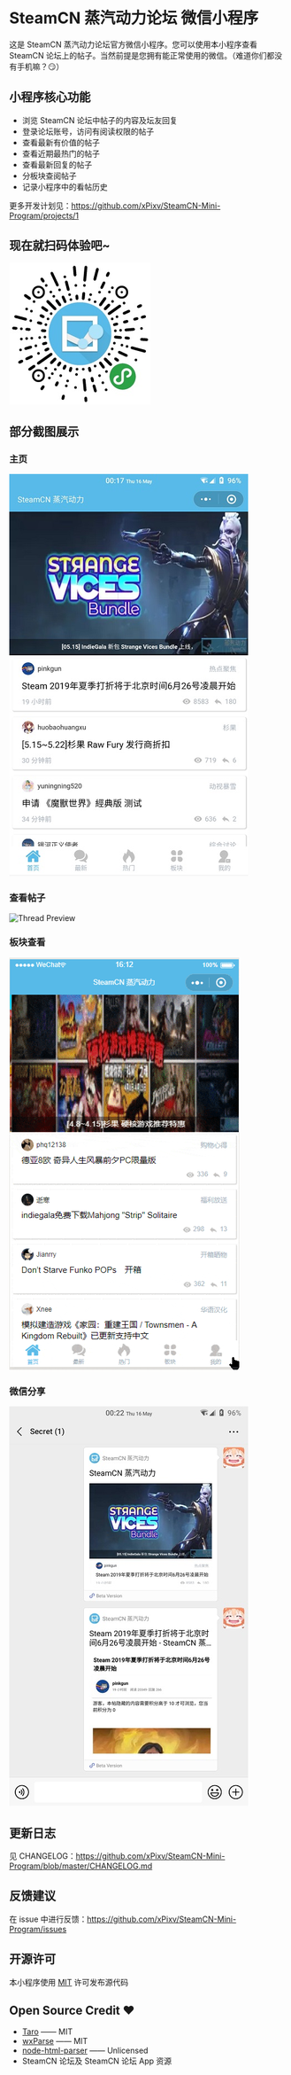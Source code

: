 # SteamCN 蒸汽动力论坛 微信小程序
这是 SteamCN 蒸汽动力论坛官方微信小程序。您可以使用本小程序查看 SteamCN 论坛上的帖子。当然前提是您拥有能正常使用的微信。（难道你们都没有手机嘛？😏）

## 小程序核心功能
- 浏览 SteamCN 论坛中帖子的内容及坛友回复
- 登录论坛账号，访问有阅读权限的帖子
- 查看最新有价值的帖子
- 查看近期最热门的帖子
- 查看最新回复的帖子
- 分板块查阅帖子
- 记录小程序中的看帖历史

更多开发计划见：https://github.com/xPixv/SteamCN-Mini-Program/projects/1

## 现在就扫码体验吧~
![QRCode](resources/qrcode.jpg)

## 部分截图展示

### 主页
![Home](resources/Home.jpg)

### 查看帖子
![Thread Preview](resources/Thread.gif)

### 板块查看
![Section](resources/Section.gif)

### 微信分享
![Share](resources/Share.jpg)

## 更新日志

见 CHANGELOG：https://github.com/xPixv/SteamCN-Mini-Program/blob/master/CHANGELOG.md

## 反馈建议

在 issue 中进行反馈：https://github.com/xPixv/SteamCN-Mini-Program/issues

## 开源许可

本小程序使用 [MIT](https://github.com/xPixv/SteamCN-Mini-Program/blob/master/LICENSE) 许可发布源代码

## Open Source Credit ❤

- [Taro](https://github.com/NervJS/taro) —— MIT
- [wxParse](https://github.com/icindy/wxParse) —— MIT
- [node-html-parser](https://github.com/taoqf/node-html-parser) —— Unlicensed
- SteamCN 论坛及 SteamCN 论坛 App 资源

